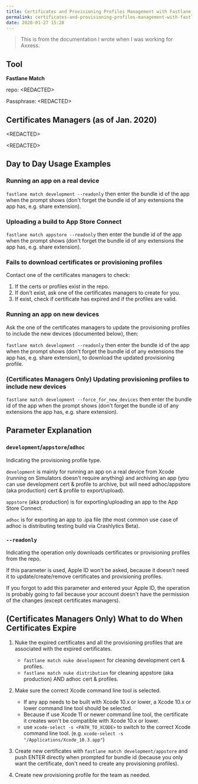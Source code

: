 ```yaml
---
title: Certificates and Provisioning Profiles Management with Fastlane Match
permalink: certificates-and-provisioning-profiles-management-with-fastlane-match-20-01-27
date: 2020-01-27 15:28
---
```


> This is from the documentation I wrote when I was working for Axxess.

## Tool

__Fastlane Match__

repo: \<REDACTED\>

Passphrase: \<REDACTED\>

## Certificates Managers (as of Jan. 2020)

\<REDACTED\>

\<REDACTED\>

## Day to Day Usage Examples

### Running an app on a real device

`fastlane match development --readonly` then enter the bundle id of the app when the prompt shows (don't forget the bundle id of any extensions the app has, e.g. share extension).

### Uploading a build to App Store Connect

`fastlane match appstore --readonly` then enter the bundle id of the app when the prompt shows (don't forget the bundle id of any extensions the app has, e.g. share extension).

### Fails to download certificates or provisioning profiles

Contact one of the certificates managers to check:

1. If the certs or profiles exist in the repo.
1. If don't exist, ask one of the certificates managers to create for you.
1. If exist, check if certificate has expired and if the profiles are valid.

### Running an app on new devices

Ask the one of the certificates managers to update the provisioning profiles to include the new devices (documented below), then:

`fastlane match development --readonly` then enter the bundle id of the app when the prompt shows (don't forget the bundle id of any extensions the app has, e.g. share extension), to download the updated provisioning profile.

### (Certificates Managers Only) Updating provisioning profiles to include new devices

`fastlane match development --force_for_new_devices` then enter the bundle id of the app when the prompt shows (don't forget the bundle id of any extensions the app has, e.g. share extension).

## Parameter Explanation

### `development`/`appstore`/`adhoc`

Indicating the provisioning profile type.

`development` is mainly for running an app on a real device from Xcode (running on Simulators doesn't require anything) and archiving an app (you can use development cert & profile to archive, but will need adhoc/appstore (aka production) cert & profile to export/upload).

`appstore` (aka production) is for exporting/uploading an app to the App Store Connect.

`adhoc` is for exporting an app to .ipa file (the most common use case of adhoc is distributing testing build via Crashlytics Beta).

### `--readonly`

Indicating the operation only downloads certificates or provisioning profiles from the repo.

If this parameter is used, Apple ID won't be asked, because it doesn't need it to update/create/remove certificates and provisioning profiles.

If you forgot to add this parameter and entered your Apple ID, the operation is probably going to fail because your account doesn't have the permission of the changes (except certificates managers).

## (Certificates Managers Only) What to do When Certificates Expire

1. Nuke the expired certificates and all the provisioning profiles that are associated with the expired certificates.

    - `fastlane match nuke development` for cleaning development cert & profiles.
    - `fastlane match nuke distribution` for cleaning appstore (aka production) AND adhoc cert & profiles.

4. Make sure the correct Xcode command line tool is selected.

    - If any app needs to be built with Xcode 10.x or lower, a Xcode 10.x or lower command line tool should be selected.
    - Because if use Xcode 11 or newer command line tool, the certificate it creates won't be compatible with Xcode 10.x or lower.
    - use `xcode-select -s <PATH_TO_XCODE>` to switch to the correct Xcode command line tool. (e.g. `xcode-select -s "/Applications/Xcode_10.3.app"`)

1. Create new certificates with `fastlane match development/appstore` and push ENTER directly when prompted for bundle id (because you only want the certificate, don't need to create any provisioning profiles).
1. Create new provisioning profile for the team as needed.
